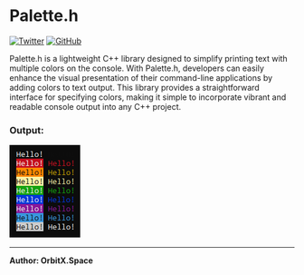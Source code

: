 # Palette.h
<a href='https://twitter.com/OrbitX_Space?t=jEPMn_Dx5wny0qKDew298Q&s=08' target="_blank"><img alt='Twitter' src='https://img.shields.io/badge/OrbitX.Space-100000?style=flat&logo=Twitter&logoColor=white&labelColor=08a4f6&color=2f3136'/></a>
<a href='' target="_blank"><img alt='GitHub' src='https://img.shields.io/badge/GitHub-Passing-100000?style=flat&logo=GitHub&logoColor=white&labelColor=2b3838&color=2aae48'/></a>

Palette.h is a lightweight C++ library designed to simplify printing text with multiple colors on the console. With Palette.h, developers can easily enhance the visual presentation of their command-line applications by adding colors to text output. This library provides a straightforward interface for specifying colors, making it simple to incorporate vibrant and readable console output into any C++ project.<br>

### Output:
![example output](example.png)
***
**Author: OrbitX.Space**
